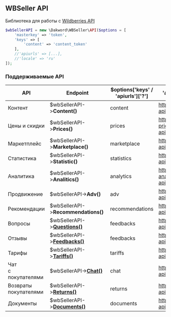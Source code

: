 ## WBSeller API
Библиотека для работы с [Wildberries API](https://openapi.wb.ru)

```php
$wbSellerAPI = new \Dakword\WBSeller\API($options = [
    'masterkey' => 'token',
    'keys' => [
        'content' => 'content_token'
    ],
    //'apiurls' => [...],
    //'locale' => 'ru'
]);
```

### Поддерживаемые API

| API | Endpoint | $options['keys' / 'apiurls']['?'] | 'apiurls' defaults |
| --- | -------- | --------------------------------- | ------------------ |
| Контент                  | $wbSellerAPI->**Content()**           | content           | https://suppliers-api.wildberries.ru
| Цены и скидки            | $wbSellerAPI->**Prices()**            | prices            | https://discounts-prices-api.wildberries.ru
| Маркетплейс              | $wbSellerAPI->**Marketplace()**       | marketplace       | https://marketplace-api.wildberries.ru
| Статистика               | $wbSellerAPI->**Statistic()**         | statistics        | https://statistics-api.wildberries.ru
| Аналитика                | $wbSellerAPI->**Analitics()**         | analytics         | https://seller-analytics-api.wildberries.ru
| Продвижение              | $wbSellerAPI->**Adv()**               | adv               | https://advert-api.wildberries.ru
| Рекомендации             | $wbSellerAPI->**Recommendations()**   | recommendations   | https://recommend-api.wildberries.ru
| Вопросы                  | $wbSellerAPI->[**Questions()**](Questions.md) | feedbacks         | https://feedbacks-api.wildberries.ru
| Отзывы                   | $wbSellerAPI->[**Feedbacks()**](Feedbacks.md) | feedbacks         | https://feedbacks-api.wildberries.ru
| Тарифы                   | $wbSellerAPI->[**Tariffs()**](Tariffs.md)     | tariffs           | https://common-api.wildberries.ru
| Чат<br>с покупателями    | $wbSellerAPI->[**Chat()**](Chat.md)           | chat              | https://buyer-chat-api.wildberries.ru
| Возвраты<br>покупателями | $wbSellerAPI->[**Returns()**](Returns.md)     | returns           | https://returns-api.wildberries.ru
| Документы                | $wbSellerAPI->[**Documents()**](Documents.md) | documents         | https://documents-api.wildberries.ru
